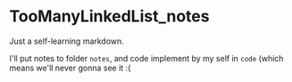 # TooManyLinkedList_notes
Just a self-learning markdown.

I'll put notes to folder `notes`, and code implement by my self in `code` (which means we'll never gonna see it :(
